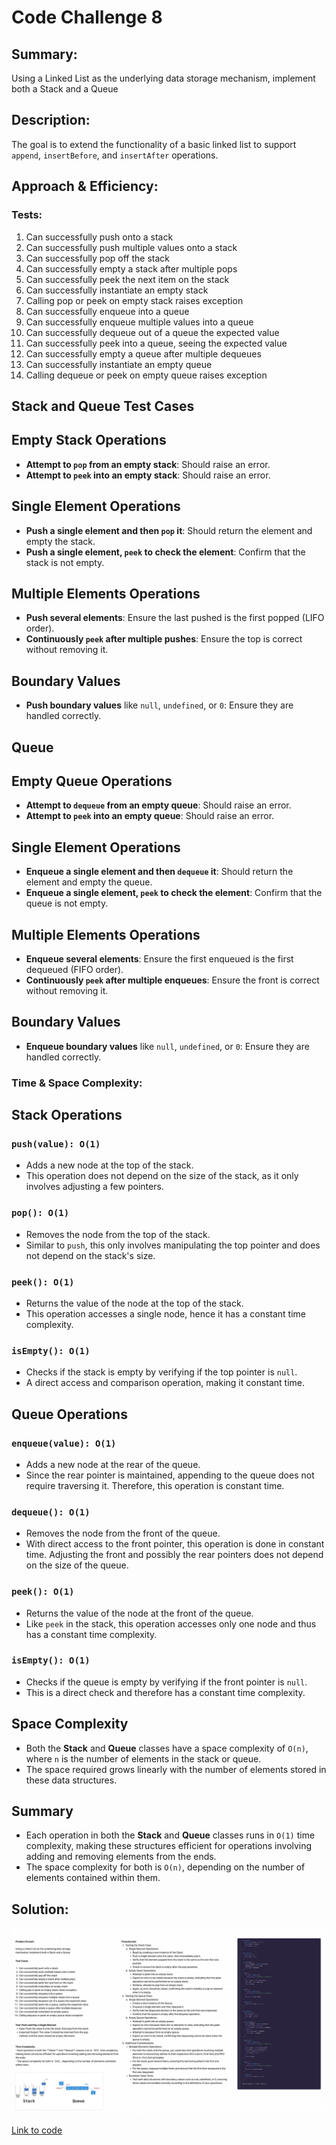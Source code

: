 # Code Challenge 8

## Summary:

Using a Linked List as the underlying data storage mechanism, implement both a Stack and a Queue

## Description:

The goal is to extend the functionality of a basic linked list to support `append`, `insertBefore`, and `insertAfter` operations.

## Approach & Efficiency:

### Tests:

1. Can successfully push onto a stack
2. Can successfully push multiple values onto a stack
3. Can successfully pop off the stack
4. Can successfully empty a stack after multiple pops
5. Can successfully peek the next item on the stack
6. Can successfully instantiate an empty stack
7. Calling pop or peek on empty stack raises exception
8. Can successfully enqueue into a queue
9. Can successfully enqueue multiple values into a queue
10. Can successfully dequeue out of a queue the expected value
11. Can successfully peek into a queue, seeing the expected value
12. Can successfully empty a queue after multiple dequeues
13. Can successfully instantiate an empty queue
14. Calling dequeue or peek on empty queue raises exception

## Stack and Queue Test Cases

## Empty Stack Operations

- **Attempt to `pop` from an empty stack**: Should raise an error.
- **Attempt to `peek` into an empty stack**: Should raise an error.

## Single Element Operations

- **Push a single element and then `pop` it**: Should return the element and empty the stack.
- **Push a single element, `peek` to check the element**: Confirm that the stack is not empty.

## Multiple Elements Operations

- **Push several elements**: Ensure the last pushed is the first popped (LIFO order).
- **Continuously `peek` after multiple pushes**: Ensure the top is correct without removing it.

## Boundary Values

- **Push boundary values** like `null`, `undefined`, or `0`: Ensure they are handled correctly.

## Queue

## Empty Queue Operations

- **Attempt to `dequeue` from an empty queue**: Should raise an error.
- **Attempt to `peek` into an empty queue**: Should raise an error.

## Single Element Operations

- **Enqueue a single element and then `dequeue` it**: Should return the element and empty the queue.
- **Enqueue a single element, `peek` to check the element**: Confirm that the queue is not empty.

## Multiple Elements Operations

- **Enqueue several elements**: Ensure the first enqueued is the first dequeued (FIFO order).
- **Continuously `peek` after multiple enqueues**: Ensure the front is correct without removing it.

## Boundary Values

- **Enqueue boundary values** like `null`, `undefined`, or `0`: Ensure they are handled correctly.

### Time & Space Complexity:

## Stack Operations

### `push(value): O(1)`

- Adds a new node at the top of the stack.
- This operation does not depend on the size of the stack, as it only involves adjusting a few pointers.

### `pop(): O(1)`

- Removes the node from the top of the stack.
- Similar to `push`, this only involves manipulating the top pointer and does not depend on the stack's size.

### `peek(): O(1)`

- Returns the value of the node at the top of the stack.
- This operation accesses a single node, hence it has a constant time complexity.

### `isEmpty(): O(1)`

- Checks if the stack is empty by verifying if the top pointer is `null`.
- A direct access and comparison operation, making it constant time.

## Queue Operations

### `enqueue(value): O(1)`

- Adds a new node at the rear of the queue.
- Since the rear pointer is maintained, appending to the queue does not require traversing it. Therefore, this operation is constant time.

### `dequeue(): O(1)`

- Removes the node from the front of the queue.
- With direct access to the front pointer, this operation is done in constant time. Adjusting the front and possibly the rear pointers does not depend on the size of the queue.

### `peek(): O(1)`

- Returns the value of the node at the front of the queue.
- Like `peek` in the stack, this operation accesses only one node and thus has a constant time complexity.

### `isEmpty(): O(1)`

- Checks if the queue is empty by verifying if the front pointer is `null`.
- This is a direct check and therefore has a constant time complexity.

## Space Complexity

- Both the **Stack** and **Queue** classes have a space complexity of `O(n)`, where `n` is the number of elements in the stack or queue.
- The space required grows linearly with the number of elements stored in these data structures.

## Summary

- Each operation in both the **Stack** and **Queue** classes runs in `O(1)` time complexity, making these structures efficient for operations involving adding and removing elements from the ends.
- The space complexity for both is `O(n)`, depending on the number of elements contained within them.

## Solution:

![Whiteboard Solution](./stackandqueue.png)

[Link to code](./index.js)
